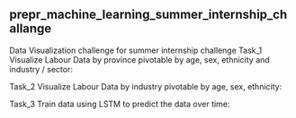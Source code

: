 ## prepr_machine_learning_summer_internship_challange
Data Visualization challenge for summer internship challenge
Task_1 Visualize Labour Data by province pivotable by age, sex, ethnicity and industry / sector:

Task_2 Visualize Labour Data by industry pivotable by age, sex, ethnicity:

Task_3 Train data using LSTM to predict the data over time:
